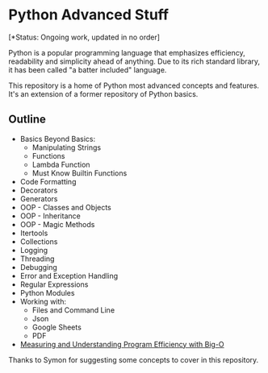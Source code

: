 # Python Advanced Stuff

[*Status: Ongoing work, updated in no order]

Python is a popular programming language that emphasizes efficiency, readability and simplicity ahead of anything. Due to its rich standard library, it has been called "a batter included" language.

This repository is a home of Python most advanced concepts and features. It's an extension of a former repository of Python basics.

## Outline

* Basics Beyond Basics:
    * Manipulating Strings
    * Functions
    * Lambda Function
    * Must Know Builtin Functions
* Code Formatting
* Decorators
* Generators
* OOP - Classes and Objects
* OOP - Inheritance
* OOP - Magic Methods
* Itertools
* Collections
* Logging
* Threading
* Debugging
* Error and Exception Handling
* Regular Expressions
* Python Modules
* Working with:
  * Files and Command Line
  * Json
  * Google Sheets
  * PDF
* [Measuring and Understanding Program Efficiency with Big-O](markdowns/big-oooh.md)

  
Thanks to Symon for suggesting some concepts to cover in this repository.